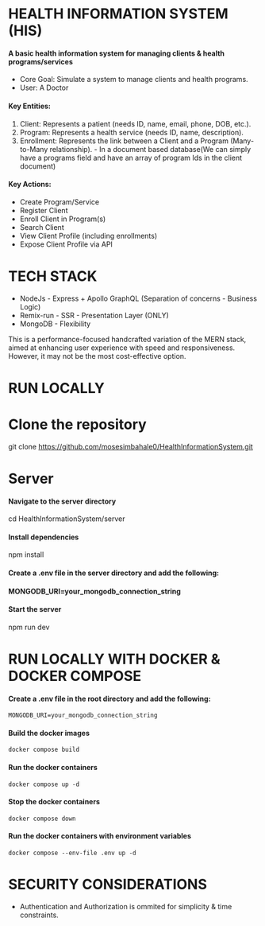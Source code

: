 # HEALTH INFORMATION SYSTEM (HIS)
#### A basic health information system for managing clients &amp; health programs/services

- Core Goal: Simulate a system to manage clients and health programs.
- User: A Doctor 



#### Key Entities:
1. Client: Represents a patient (needs ID, name, email, phone, DOB, etc.).
2. Program: Represents a health service (needs ID, name, description).
3. Enrollment: Represents the link between a Client and a Program (Many-to-Many relationship). - In a document based database(We can simply have a programs field and have an array of program Ids in the client document)



#### Key Actions:
- Create Program/Service
- Register Client
- Enroll Client in Program(s)
- Search Client
- View Client Profile (including enrollments)
- Expose Client Profile via API


# TECH STACK  
- NodeJs - Express  + Apollo GraphQL (Separation of concerns - Business Logic)
- Remix-run - SSR - Presentation Layer (ONLY)
- MongoDB - Flexibility

This is a performance-focused handcrafted variation of the MERN stack, aimed at enhancing user experience with speed and responsiveness. However, it may not be the most cost-effective option.

# RUN LOCALLY
# Clone the repository
git clone https://github.com/mosesimbahale0/HealthInformationSystem.git


# Server
#### Navigate to the server directory
cd HealthInformationSystem/server

#### Install dependencies
npm install

#### Create a .env file in the server directory and add the following:
#### MONGODB_URI=your_mongodb_connection_string

#### Start the server
npm run dev



# RUN LOCALLY WITH DOCKER & DOCKER COMPOSE
#### Create a .env file in the root directory and add the following:
```
MONGODB_URI=your_mongodb_connection_string
```
#### Build the docker images
```
docker compose build
```
#### Run the docker containers
```
docker compose up -d
```
#### Stop the docker containers
```
docker compose down
```
#### Run the docker containers with environment variables
```
docker compose --env-file .env up -d
```



# SECURITY CONSIDERATIONS
- Authentication and Authorization is ommited for simplicity & time constraints.
